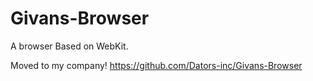 # Givans-Browser
A browser Based on WebKit.


Moved to my company! 
https://github.com/Dators-inc/Givans-Browser
